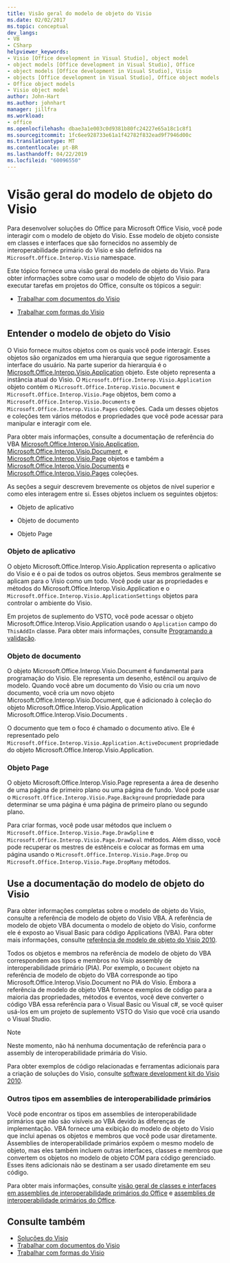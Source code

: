 ```yaml
---
title: Visão geral do modelo de objeto do Visio
ms.date: 02/02/2017
ms.topic: conceptual
dev_langs:
- VB
- CSharp
helpviewer_keywords:
- Visio [Office development in Visual Studio], object model
- object models [Office development in Visual Studio], Office
- object models [Office development in Visual Studio], Visio
- objects [Office development in Visual Studio], Office object models
- Office object models
- Visio object model
author: John-Hart
ms.author: johnhart
manager: jillfra
ms.workload:
- office
ms.openlocfilehash: dbae3a1e003c0d9381b80fc24227e65a18c1c8f1
ms.sourcegitcommit: 1fc6ee928733e61a1f42782f832ead9f7946d00c
ms.translationtype: MT
ms.contentlocale: pt-BR
ms.lasthandoff: 04/22/2019
ms.locfileid: "60096550"
---
```

# <a name="visio-object-model-overview"></a>Visão geral do modelo de objeto do Visio
  Para desenvolver soluções do Office para Microsoft Office Visio, você pode interagir com o modelo de objeto do Visio. Esse modelo de objeto consiste em classes e interfaces que são fornecidos no assembly de interoperabilidade primário do Visio e são definidos na `Microsoft.Office.Interop.Visio` namespace.

 Este tópico fornece uma visão geral do modelo de objeto do Visio. Para obter informações sobre como usar o modelo de objeto do Visio para executar tarefas em projetos do Office, consulte os tópicos a seguir:

- [Trabalhar com documentos do Visio](../vsto/working-with-visio-documents.md)

- [Trabalhar com formas do Visio](../vsto/working-with-visio-shapes.md)

## <a name="understand-the-visio-object-model"></a>Entender o modelo de objeto do Visio
 O Visio fornece muitos objetos com os quais você pode interagir. Esses objetos são organizados em uma hierarquia que segue rigorosamente a interface do usuário. Na parte superior da hierarquia é o [Microsoft.Office.Interop.Visio.Application](/office/vba/api/Visio.Application) objeto. Este objeto representa a instância atual do Visio. O `Microsoft.Office.Interop.Visio.Application` objeto contém o `Microsoft.Office.Interop.Visio.Document` e `Microsoft.Office.Interop.Visio.Page` objetos, bem como a `Microsoft.Office.Interop.Visio.Documents` e `Microsoft.Office.Interop.Visio.Pages` coleções. Cada um desses objetos e coleções tem vários métodos e propriedades que você pode acessar para manipular e interagir com ele.

 Para obter mais informações, consulte a documentação de referência do VBA [Microsoft.Office.Interop.Visio.Application](/office/vba/api/Visio.Application), [Microsoft.Office.Interop.Visio.Document](/office/vba/api/Visio.Document), e [ Microsoft.Office.Interop.Visio.Page](/office/vba/api/Visio.Page) objetos e também a [Microsoft.Office.Interop.Visio.Documents](/office/vba/api/Visio.Documents) e [Microsoft.Office.Interop.Visio.Pages](/office/vba/api/Visio.Pages) coleções.

 As seções a seguir descrevem brevemente os objetos de nível superior e como eles interagem entre si. Esses objetos incluem os seguintes objetos:

- Objeto de aplicativo

- Objeto de documento

- Objeto Page

### <a name="application-object"></a>Objeto de aplicativo
 O objeto Microsoft.Office.Interop.Visio.Application representa o aplicativo do Visio e é o pai de todos os outros objetos. Seus membros geralmente se aplicam para o Visio como um todo. Você pode usar as propriedades e métodos do Microsoft.Office.Interop.Visio.Application e o `Microsoft.Office.Interop.Visio.ApplicationSettings` objetos para controlar o ambiente do Visio.

 Em projetos de suplemento do VSTO, você pode acessar o objeto Microsoft.Office.Interop.Visio.Application usando o `Application` campo do `ThisAddIn` classe. Para obter mais informações, consulte [Programando a validação](../vsto/programming-vsto-add-ins.md).

### <a name="document-object"></a>Objeto de documento
 O objeto Microsoft.Office.Interop.Visio.Document é fundamental para programação do Visio. Ele representa um desenho, estêncil ou arquivo de modelo. Quando você abre um documento do Visio ou cria um novo documento, você cria um novo objeto Microsoft.Office.Interop.Visio.Document, que é adicionado à coleção do objeto Microsoft.Office.Interop.Visio.Application Microsoft.Office.Interop.Visio.Documents .

 O documento que tem o foco é chamado o documento ativo. Ele é representado pelo `Microsoft.Office.Interop.Visio.Application.ActiveDocument` propriedade do objeto Microsoft.Office.Interop.Visio.Application.

### <a name="page-object"></a>Objeto Page
 O objeto Microsoft.Office.Interop.Visio.Page representa a área de desenho de uma página de primeiro plano ou uma página de fundo. Você pode usar o `Microsoft.Office.Interop.Visio.Page.Background` propriedade para determinar se uma página é uma página de primeiro plano ou segundo plano.

 Para criar formas, você pode usar métodos que incluem o `Microsoft.Office.Interop.Visio.Page.DrawSpline` e `Microsoft.Office.Interop.Visio.Page.DrawOval` métodos. Além disso, você pode recuperar os mestres de estênceis e colocar as formas em uma página usando o `Microsoft.Office.Interop.Visio.Page.Drop` ou `Microsoft.Office.Interop.Visio.Page.DropMany` métodos.

## <a name="use-the-visio-object-model-documentation"></a>Use a documentação do modelo de objeto do Visio
 Para obter informações completas sobre o modelo de objeto do Visio, consulte a referência de modelo de objeto do Visio VBA. A referência de modelo de objeto VBA documenta o modelo de objeto do Visio, conforme ele é exposto ao Visual Basic para código Applications (VBA). Para obter mais informações, consulte [referência de modelo de objeto do Visio 2010](http://go.microsoft.com/fwlink/?LinkId=199775).

 Todos os objetos e membros na referência de modelo de objeto do VBA correspondem aos tipos e membros no Visio assembly de interoperabilidade primário (PIA). Por exemplo, o `Document` objeto na referência de modelo de objeto do VBA corresponde ao tipo Microsoft.Office.Interop.Visio.Document no PIA do Visio. Embora a referência de modelo de objeto VBA fornece exemplos de código para a maioria das propriedades, métodos e eventos, você deve converter o código VBA essa referência para o Visual Basic ou Visual c#, se você quiser usá-los em um projeto de suplemento VSTO do Visio que você cria usando o Visual Studio.

> [!NOTE]
>  Neste momento, não há nenhuma documentação de referência para o assembly de interoperabilidade primária do Visio.

 Para obter exemplos de código relacionadas e ferramentas adicionais para a criação de soluções do Visio, consulte [software development kit do Visio 2010](http://go.microsoft.com/fwlink/?LinkId=196501).

### <a name="additional-types-in-primary-interop-assemblies"></a>Outros tipos em assemblies de interoperabilidade primários
 Você pode encontrar os tipos em assemblies de interoperabilidade primários que não são visíveis ao VBA devido às diferenças de implementação. VBA fornece uma exibição do modelo de objeto do Visio que inclui apenas os objetos e membros que você pode usar diretamente. Assemblies de interoperabilidade primários expõem o mesmo modelo de objeto, mas eles também incluem outras interfaces, classes e membros que convertem os objetos no modelo de objeto COM para código gerenciado. Esses itens adicionais não se destinam a ser usado diretamente em seu código.

 Para obter mais informações, consulte [visão geral de classes e interfaces em assemblies de interoperabilidade primários do Office](http://go.microsoft.com/fwlink/?LinkId=189592) e [assemblies de interoperabilidade primários do Office](../vsto/office-primary-interop-assemblies.md).

## <a name="see-also"></a>Consulte também
- [Soluções do Visio](../vsto/visio-solutions.md)
- [Trabalhar com documentos do Visio](../vsto/working-with-visio-documents.md)
- [Trabalhar com formas do Visio](../vsto/working-with-visio-shapes.md)
